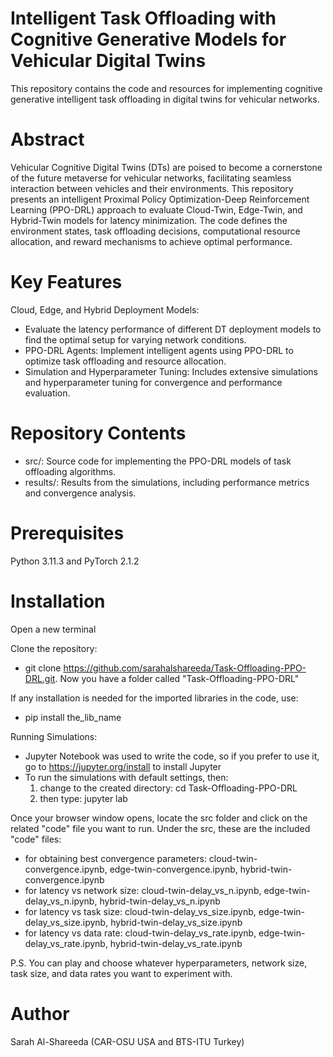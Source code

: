 # Intelligent Task Offloading with Cognitive Generative Models for Vehicular Digital Twins
This repository contains the code and resources for implementing cognitive generative intelligent task offloading in digital twins for vehicular networks.
# Abstract
Vehicular Cognitive Digital Twins (DTs) are poised to become a cornerstone of the future metaverse for vehicular networks, facilitating seamless interaction between vehicles and their environments. This repository presents an intelligent Proximal Policy Optimization-Deep Reinforcement Learning (PPO-DRL) approach to evaluate Cloud-Twin, Edge-Twin, and Hybrid-Twin models for latency minimization. The code defines the environment states, task offloading decisions, computational resource allocation, and reward mechanisms to achieve optimal performance.

# Key Features
Cloud, Edge, and Hybrid Deployment Models:
- Evaluate the latency performance of different DT deployment models to find the optimal setup for varying network conditions.
- PPO-DRL Agents: Implement intelligent agents using PPO-DRL to optimize task offloading and resource allocation.
- Simulation and Hyperparameter Tuning: Includes extensive simulations and hyperparameter tuning for convergence and performance evaluation.

# Repository Contents
- src/: Source code for implementing the PPO-DRL models of task offloading algorithms.
- results/: Results from the simulations, including performance metrics and convergence analysis.

# Prerequisites
Python 3.11.3 and PyTorch 2.1.2

# Installation
Open a new terminal

Clone the repository:
- git clone https://github.com/sarahalshareeda/Task-Offloading-PPO-DRL.git. Now you have a folder called "Task-Offloading-PPO-DRL"

If any installation is needed for the imported libraries in the code, use:
- pip install the_lib_name

Running Simulations:
- Jupyter Notebook was used to write the code, so if you prefer to use it, go to https://jupyter.org/install to install Jupyter
- To run the simulations with default settings, then:
  1) change to the created directory: cd Task-Offloading-PPO-DRL
  2) then type: jupyter lab

Once your browser window opens, locate the src folder and click on the related "code" file you want to run. Under the src, these are the included "code" files:
- for obtaining best convergence parameters: cloud-twin-convergence.ipynb, edge-twin-convergence.ipynb, hybrid-twin-convergence.ipynb
- for latency vs network size: cloud-twin-delay_vs_n.ipynb, edge-twin-delay_vs_n.ipynb, hybrid-twin-delay_vs_n.ipynb
- for latency vs task size: cloud-twin-delay_vs_size.ipynb, edge-twin-delay_vs_size.ipynb, hybrid-twin-delay_vs_size.ipynb
- for latency vs data rate: cloud-twin-delay_vs_rate.ipynb, edge-twin-delay_vs_rate.ipynb, hybrid-twin-delay_vs_rate.ipynb

P.S. You can play and choose whatever hyperparameters, network size, task size, and data rates you want to experiment with.

# Author
Sarah Al-Shareeda
  (CAR-OSU USA and BTS-ITU Turkey)
